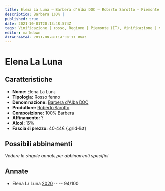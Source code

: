 ```yaml
---
title: Elena La Luna – Barbera d'Alba DOC – Roberto Sarotto – Piemonte (IT) – 40-44€ – 5★
description: Barbera 100% | 
published: true
date: 2021-10-01T20:13:48.574Z
tags: Vinificazione | rosso, Regione | Piemonte (IT), Vinificazione | varietale, Valutazioni | 5 stelle, Vitigni | Barbera, Prezzi | 40-44€
editor: markdown
dateCreated: 2021-09-02T14:34:11.884Z
---
```


 # Elena La Luna

## Caratteristiche
- **Nome:** Elena La Luna
- **Tipologia:** Rosso fermo
- **Denominazione:** [Barbera d'Alba DOC](/denominazioni/Italia/Piemonte/DOC/Barbera-d-Alba)
- **Produttore:** [Roberto Sarotto](/produttori/Italia/Piemonte/Roberto-Sarotto)
- **Composizione:** 100% [Barbera](/vitigni/Italia/bacca-nera/barbera)
- **Affinamento:** ?
- **Alcol:** 15%
- **Fascia di prezzo:** 40-44€
{.grid-list}



## Possibili abbinamenti
*Vedere le singole annate per abbinamenti specifici*


## Annate

- Elena La Luna [2020](vini/Italia/Piemonte/Roberto-Sarotto/Elena-La-Luna/2020) -- <span class="star-5"></span>  -- 94/100